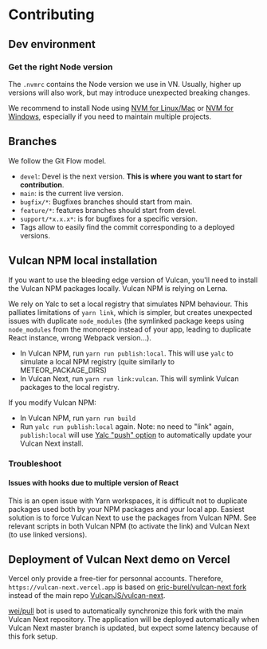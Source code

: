 # Contributing

## Dev environment

### Get the right Node version

The `.nvmrc` contains the Node version we use in VN. Usually, higher up versions will also work, but may introduce unexpected breaking changes.

We recommend to install Node using [NVM for Linux/Mac](https://github.com/nvm-sh/nvm) or [NVM for Windows](https://github.com/coreybutler/nvm-windows), especially if you need to maintain multiple projects.

## Branches

We follow the Git Flow model.

- `devel`: Devel is the next version. **This is where you want to start for contribution**.
- `main`: is the current live version.
- `bugfix/*`: Bugfixes branches should start from main.
- `feature/*`: features branches should start from devel.
- `support/*x.x.x*`: is for bugfixes for a specific version.
- Tags allow to easily find the commit corresponding to a deployed versions.

## Vulcan NPM local installation

If you want to use the bleeding edge version of Vulcan, you'll need to install the Vulcan NPM packages locally.
Vulcan NPM is relying on Lerna.

We rely on Yalc to set a local registry that simulates NPM behaviour. This palliates limitations of `yarn link`, which is simpler, but creates unexpected issues with duplicate `node_modules` (the symlinked package keeps using `node_modules` from the monorepo instead of your app, leading to duplicate React instance, wrong Webpack version...).

- In Vulcan NPM, run `yarn run publish:local`. This will use `yalc` to simulate a local NPM registry (quite similarly to METEOR_PACKAGE_DIRS)
- In Vulcan Next, run `yarn run link:vulcan`. This will symlink Vulcan packages to the local registry.

If you modify Vulcan NPM:

- In Vulcan NPM, run `yarn run build`
- Run `yalc run publish:local` again. Note: no need to "link" again, `publish:local` will use [Yalc "push" option](https://github.com/wclr/yalc#pushing-updates-automatically-to-all-installations) to automatically update your Vulcan Next install. 

### Troubleshoot

#### Issues with hooks due to multiple version of React

This is an open issue with Yarn workspaces, it is difficult not to duplicate packages used both by your NPM packages and your local app.
Easiest solution is to force Vulcan Next to use the packages from Vulcan NPM. See relevant scripts in both Vulcan NPM (to activate the link)
and Vulcan Next (to use linked versions).

## Deployment of Vulcan Next demo on Vercel

Vercel only provide a free-tier for personnal accounts. Therefore, `https://vulcan-next.vercel.app` is based on [eric-burel/vulcan-next fork](https://github.com/eric-burel/vulcan-next) instead of the main repo [VulcanJS/vulcan-next](https://github.com/VulcanJS/vulcan-next).

[wei/pull](https://github.com/wei/pull) bot is used to automatically synchronize this fork with the main Vulcan Next repository. The application will be deployed automatically when Vulcan Next master branch is updated, but expect some latency because of this fork setup.
